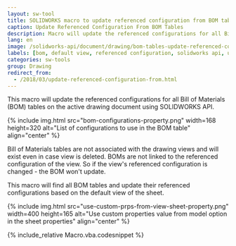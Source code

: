 ```yaml
---
layout: sw-tool
title: SOLIDWORKS macro to update referenced configuration from BOM tables
caption: Update Referenced Configuration From BOM Tables
description: Macro will update the referenced configurations for all Bill of Materials (BOM) tables on the active drawing document using SOLIDWORKS API
lang: en
image: /solidworks-api/document/drawing/bom-tables-update-referenced-configuration/bom-configurations-property.png
labels: [bom, default view, referenced configuration, solidworks api, utility, view]
categories: sw-tools
group: Drawing
redirect_from:
  - /2018/03/update-referenced-configuration-from.html
---
```

This macro will update the referenced configurations for all Bill of Materials (BOM) tables on the active drawing document using SOLIDWORKS API.

{% include img.html src="bom-configurations-property.png" width=168 height=320 alt="List of configurations to use in the BOM table" align="center" %}

Bill of Materials tables are not associated with the drawing views and will exist even in case view is deleted.
BOMs are not linked to the referenced configuration of the view. So if the view's referenced configuration is changed - the BOM won't update.

This macro will find all BOM tables and update their referenced configurations based on the default view of the sheet.

{% include img.html src="use-custom-prps-from-view-sheet-property.png" width=400 height=165 alt="Use custom properties value from model option in the sheet properties" align="center" %}

{% include_relative Macro.vba.codesnippet %}
